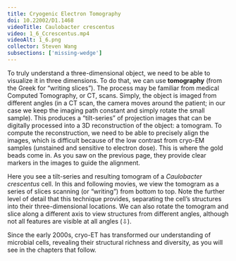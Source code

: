 ```yaml
---
title: Cryogenic Electron Tomography
doi: 10.22002/D1.1468
videoTitle: Caulobacter crescentus
video: 1_6_Ccrescentus.mp4
videoAlt: 1_6.png
collector: Steven Wang
subsections: ['missing-wedge']
---
```


To truly understand a three-dimensional object, we need to be able to visualize it in three dimensions. To do that, we can use **tomography** (from the Greek for “writing slices”). The process may be familiar from medical Computed Tomography, or CT, scans. Simply, the object is imaged from different angles (in a CT scan, the camera moves around the patient; in our case we keep the imaging path constant and simply rotate the small sample). This produces a “tilt-series” of projection images that can be digitally processed into a 3D reconstruction of the object: a tomogram. To compute the reconstruction, we need to be able to precisely align the images, which is difficult because of the low contrast from cryo-EM samples (unstained and sensitive to electron dose). This is where the gold beads come in. As you saw on the previous page, they provide clear markers in the images to guide the alignment.

Here you see a tilt-series and resulting tomogram of a *Caulobacter crescentus* cell. In this and following movies, we view the tomogram as a series of slices scanning (or “writing”) from bottom to top. Note the further level of detail that this technique provides, separating the cell’s structures into their three-dimensional locations. We can also rotate the tomogram and slice along a different axis to view structures from different angles, although not all features are visible at all angles (⇩).

Since the early 2000s, cryo-ET has transformed our understanding of microbial cells, revealing their structural richness and diversity, as you will see in the chapters that follow.


